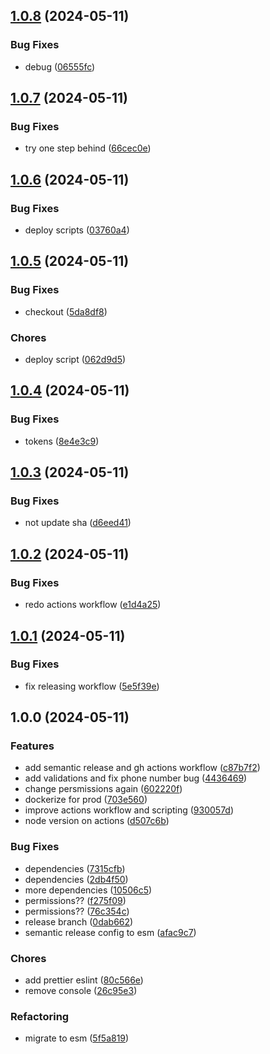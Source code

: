 ## [1.0.8](https://github.com/gusramirez-aplazo/ws-messenger/compare/v1.0.7...v1.0.8) (2024-05-11)


### Bug Fixes

* debug ([06555fc](https://github.com/gusramirez-aplazo/ws-messenger/commit/06555fccc4d1c1c5948681a27c3988c8154cbe5b))

## [1.0.7](https://github.com/gusramirez-aplazo/ws-messenger/compare/v1.0.6...v1.0.7) (2024-05-11)


### Bug Fixes

* try one step behind ([66cec0e](https://github.com/gusramirez-aplazo/ws-messenger/commit/66cec0ee5ab33ed197c81c5f052ef7c9809f556a))

## [1.0.6](https://github.com/gusramirez-aplazo/ws-messenger/compare/v1.0.5...v1.0.6) (2024-05-11)


### Bug Fixes

* deploy scripts ([03760a4](https://github.com/gusramirez-aplazo/ws-messenger/commit/03760a4d34ea1b95ba82bffff2c38db74cbe6554))

## [1.0.5](https://github.com/gusramirez-aplazo/ws-messenger/compare/v1.0.4...v1.0.5) (2024-05-11)


### Bug Fixes

* checkout ([5da8df8](https://github.com/gusramirez-aplazo/ws-messenger/commit/5da8df8f184c918e221cf656829d503f6941dfdf))


### Chores

* deploy script ([062d9d5](https://github.com/gusramirez-aplazo/ws-messenger/commit/062d9d5d7047fccae97cfad24304e7fac39a5a3c))

## [1.0.4](https://github.com/gusramirez-aplazo/ws-messenger/compare/v1.0.3...v1.0.4) (2024-05-11)


### Bug Fixes

* tokens ([8e4e3c9](https://github.com/gusramirez-aplazo/ws-messenger/commit/8e4e3c978f53d7a37ad752162a5d329cc96ccaf0))

## [1.0.3](https://github.com/gusramirez-aplazo/ws-messenger/compare/v1.0.2...v1.0.3) (2024-05-11)


### Bug Fixes

* not update sha ([d6eed41](https://github.com/gusramirez-aplazo/ws-messenger/commit/d6eed4173908e350167efac913955c5ed4789121))

## [1.0.2](https://github.com/gusramirez-aplazo/ws-messenger/compare/v1.0.1...v1.0.2) (2024-05-11)


### Bug Fixes

* redo actions workflow ([e1d4a25](https://github.com/gusramirez-aplazo/ws-messenger/commit/e1d4a25d63b1afb85c23e166bf1ae0398a5b8ba8))

## [1.0.1](https://github.com/gusramirez-aplazo/ws-messenger/compare/v1.0.0...v1.0.1) (2024-05-11)


### Bug Fixes

* fix releasing workflow ([5e5f39e](https://github.com/gusramirez-aplazo/ws-messenger/commit/5e5f39ee922b05435bee9f8b41491b9122edd101))

## 1.0.0 (2024-05-11)


### Features

* add semantic release and gh actions workflow ([c87b7f2](https://github.com/gusramirez-aplazo/ws-messenger/commit/c87b7f2c1034db43f6ca604e7a3a9a8101be1a88))
* add validations and fix phone number bug ([4436469](https://github.com/gusramirez-aplazo/ws-messenger/commit/44364699040e332c94b465978f6b60b397c10f8a))
* change persmissions again ([602220f](https://github.com/gusramirez-aplazo/ws-messenger/commit/602220f67ddf56d526c0f4bd1eab5e40f8a4537a))
* dockerize for prod ([703e560](https://github.com/gusramirez-aplazo/ws-messenger/commit/703e56033d8b1ee05bcd45064a783133bf9acad4))
* improve actions workflow and scripting ([930057d](https://github.com/gusramirez-aplazo/ws-messenger/commit/930057d14a4ea82c9523f9f0df9608d7ffcb3ba2))
* node version on actions ([d507c6b](https://github.com/gusramirez-aplazo/ws-messenger/commit/d507c6b56b9005d7b71f3743c2174232c9c2584b))


### Bug Fixes

* dependencies ([7315cfb](https://github.com/gusramirez-aplazo/ws-messenger/commit/7315cfbf74feaad6ac2796c8e06b137de4e20b12))
* dependencies ([2db4f50](https://github.com/gusramirez-aplazo/ws-messenger/commit/2db4f50b3363caf305cbbca7fbb02dadf2c3c37e))
* more dependencies ([10506c5](https://github.com/gusramirez-aplazo/ws-messenger/commit/10506c5f10eb7393951cab4080525cc391ffce70))
* permissions?? ([f275f09](https://github.com/gusramirez-aplazo/ws-messenger/commit/f275f0991f1c8a545308742f1e925d6ee15101ad))
* permissions?? ([76c354c](https://github.com/gusramirez-aplazo/ws-messenger/commit/76c354cbc60617ce44535cb605465fe8afb523c4))
* release branch ([0dab662](https://github.com/gusramirez-aplazo/ws-messenger/commit/0dab66260cc8e29c7690fc93d42aa7c890d4f0b0))
* semantic release config to esm ([afac9c7](https://github.com/gusramirez-aplazo/ws-messenger/commit/afac9c727daf4d1d91ba465d46ad4c8b38ba94fd))


### Chores

* add prettier eslint ([80c566e](https://github.com/gusramirez-aplazo/ws-messenger/commit/80c566e4426b681b555fd83ac1891b1ec31841ed))
* remove console ([26c95e3](https://github.com/gusramirez-aplazo/ws-messenger/commit/26c95e3ad89d6973f6e6fffe510a79925675146d))


### Refactoring

* migrate to esm ([5f5a819](https://github.com/gusramirez-aplazo/ws-messenger/commit/5f5a8191dd860298766337521f1a51468f0d270b))

